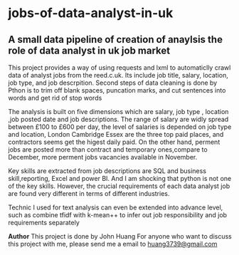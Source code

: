 # jobs-of-data-analyst-in-uk
<h2>A small data pipeline of creation of anaylsis the role of data analyst in uk job market</h2>

<div>
  
<p>This project provides a way of using requests and lxml to automaticlly crawl data of analyst jobs from the reed.c.uk. Its include job title, salary, location, job type, and job descrpition. 
Second steps of data cleaning is done by Pthon is to trim off blank spaces, puncation marks, and cut sentences into words and get rid of stop words 
</p>  
</div>

<div><p>The analysis is built on five dimensions which are salary, job type , location ,job posted date and job descriptions. The range of salary are widly spread between £100 to £600 per day, the level of salaries is depended on job type and location, London Cambridge Essex are the three top paid places, and contractors seems get the higest daily paid. On the other hand, perment jobs are posted more than contract and temporary ones,compare to December, more perment jobs vacancies available in November.

Key skills are extracted from job descriptions are SQL and business skill,reporting, Excel and power BI. And I am shocking that python is not one of the key skills. However, the crucial requirements of each data analyst job are found very different in terms of different industries.

Technic I used for text analysis can even be extended into advance level, such as combine tfidf with k-mean++ to infer out job responsibility and job requirements separately 
</p></div>

**Author**
This project is done by John Huang For anyone who want to discuss this project with me, please send me a email to huang3739@gmail.com
